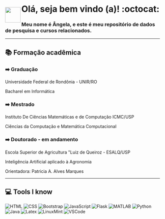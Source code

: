 <img style = "margin-top: 50px" align="left" width="50px" src="https://imagens.usp.br/wp-content/uploads/ESALQ.jpg">

<h1> Olá, seja bem vindo (a)! :octocat: </h1>
<h3> Meu nome é Ângela, e este é meu repositório de dados de pesquisa e cursos relacionados. </h3>

<hr>

<h2> 📚 <strong> Formação acadêmica </strong> </h2>

<h3> ➡️ <strong> Graduação </strong> </h3>
<p> Universidade Federal de Rondônia - UNIR/RO </p>
<p> Bacharel em Informática </p>

<h3> ➡️ <strong> Mestrado </strong> </h3>
<p> Instituto De Ciências Matemáticas e de Computação ICMC/USP </p>
<p> Ciências da Computação e Matemática Computacional </p>

<h3> ➡️ <strong> Doutorado - em andamento </strong> </h3>
<p> Escola Superior de Agricultura "Luiz de Queiroz - ESALQ/USP </p>
<p> Inteligência Artificial aplicado à Agronomia </p>
<p> Orientadora: Patricia A. Alves Marques </p>

<hr>

<h2> 💻 <strong> Tools I know </strong> </h2>

![HTML](https://skillicons.dev/icons?i=html)
![CSS](https://skillicons.dev/icons?i=css)
![Bootstrap](https://skillicons.dev/icons?i=bootstrap)
![JavaScript](https://skillicons.dev/icons?i=js)
![Flask](https://skillicons.dev/icons?i=flask)
![MATLAB](https://skillicons.dev/icons?i=matlab)
![Python](https://skillicons.dev/icons?i=py)
![Java](https://skillicons.dev/icons?i=java)
![Latex](https://skillicons.dev/icons?i=latex)
![LinuxMint](https://skillicons.dev/icons?i=mint)
![VSCode](https://skillicons.dev/icons?i=visualstudio)








